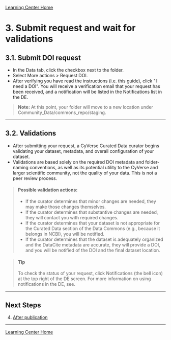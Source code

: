 [Learning Center Home](http://learning.cyverse.org/)

# 3. Submit request and wait for validations

## 3.1. Submit DOI request

-   In the Data tab, click the checkbox next to the folder.
-   Select More actions \> Request DOI.
-   After verifying you have read the instructions (i.e. this guide),
    click \"I need a DOI\". You will receive a verification email that
    your request has been received, and a notification will be listed in
    the Notifications list in the DE.

> **Note:** At this point, your folder will move to a new location under Community_Data/commons_repo/staging.

------------------------------------------------------------------------

## 3.2. Validations

-   After submitting your request, a CyVerse Curated Data curator begins
    validating your dataset, metadata, and overall configuration of your
    dataset.
-   Validations are based solely on the required DOI metadata and
    folder-naming conventions, as well as its potential utility to the
    CyVerse and larger scientific community, not the quality of your
    data. This is not a peer review process.

> #### Possible validation actions:
>
> - If the curator determines that minor changes are needed, they
> may make those changes themselves.
> - If the curator determines that substantive changes are needed,
> they will contact you with required changes.
> - If the curator determines that your dataset is not appropriate
> for the Curated Data section of the Data Commons (e.g., because
> it belongs in NCBI), you will be notified.
> -  If the curator determines that the dataset is adequately
> organized and the DataCite metadata are accurate, they will
> provide a DOI, and you will be notified of the DOI and the final
> dataset location.


> #### Tip
> To check the status of your request, click Notifications (the bell icon) at the top right of the DE screen. For more information on using notifications in the DE, see.

------------------------------------------------------------------------

## Next Steps

4. [After publication](https://cyverse-learning-materials.github.io/DOI_request_quickstart/after)

------------------------------------------------------------------------

[Learning Center Home](http://learning.cyverse.org/)
